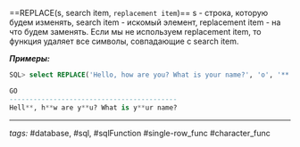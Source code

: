 ==REPLACE(s, search item, `replacement item`)==
s - строка, которую будем изменять, search item - искомый элемент, replacement item - на что будем заменять. Если мы не используем replacement item, то функция удаляет все символы, совпадающие с search item.
	
***Примеры:***
```sql
SQL> select REPLACE('Hello, how are you? What is your name?', 'o', '**') Go from dual;

GO
------------------------------------------
Hell**, h**w are y**u? What is y**ur name?
```
---
*tags:* #database, #sql, #sqlFunction #single-row_func #character_func 